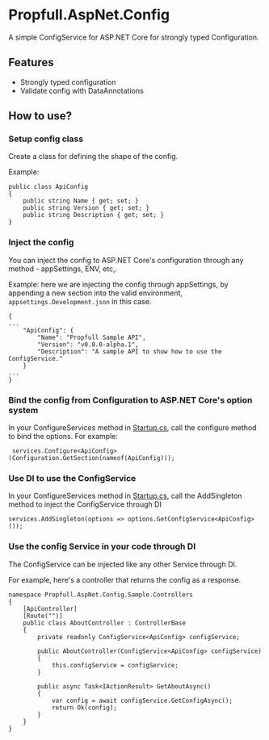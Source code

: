 # Propfull.AspNet.Config

A simple ConfigService for ASP.NET Core for strongly typed Configuration.

## Features 

- Strongly typed configuration
- Validate config with DataAnnotations

## How to use?

### Setup config class

Create a class for defining the shape of the config.

Example:
```
public class ApiConfig
{
    public string Name { get; set; }
    public string Version { get; set; }
    public string Description { get; set; }
}
```

### Inject the config

You can inject the config to ASP.NET Core's configuration through any method - appSettings, ENV, etc,.

Example: here we are injecting the config through appSettings, by appending a new section into the valid environment, `appsettings.Development.json` in this case.

```
{
...
    "ApiConfig": {
        "Name": "Propfull Sample API",
        "Version": "v0.0.0-alpha.1",
        "Description": "A sample API to show how to use the ConfigService."
    }
...
}
```

### Bind the config from Configuration to ASP.NET Core's option system

In your ConfigureServices method in [Startup.cs](/samples/Propfull.AspNet.Config.Sample/Startup.cs), call the configure method to bind the options. For example:

```
 services.Configure<ApiConfig>(Configuration.GetSection(nameof(ApiConfig)));
```

### Use DI to use the ConfigService

In your ConfigureServices method in [Startup.cs](/samples/Propfull.AspNet.Config.Sample/Startup.cs), call the AddSingleton method to inject the ConfigService through DI

```
services.AddSingleton(options => options.GetConfigService<ApiConfig>());
```

### Use the config Service in your code through DI

The ConfigService can be injected like any other Service through DI.

For example, here's a controller that returns the config as a response.

```
namespace Propfull.AspNet.Config.Sample.Controllers
{
    [ApiController]
    [Route("")]
    public class AboutController : ControllerBase
    {
        private readonly ConfigService<ApiConfig> configService;

        public AboutController(ConfigService<ApiConfig> configService)
        {
            this.configService = configService;
        }

        public async Task<IActionResult> GetAboutAsync()
        {
            var config = await configService.GetConfigAsync();
            return Ok(config);
        }
    }
}
```

